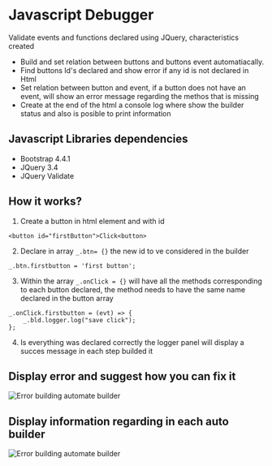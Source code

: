 # Javascript Debugger

Validate events and functions declared using JQuery, characteristics created
* Build and set relation between buttons and buttons event automatiacally.
* Find buttons Id's declared and show error if any id is not declared in Html
* Set relation between button and event, if a button does not have an event, will show an error message regarding the methos that is missing
* Create at the end of the html a console log where show the builder status and also is posible to print information

## Javascript Libraries dependencies

* Bootstrap 4.4.1
* JQuery 3.4
* JQuery Validate

## How it works?

1. Create a button in html element and with id

 ```<button id="firstButton">Click<button>```

 2. Declare in array ```_.btn= {}``` the new id to ve considered in the builder

```_.btn.firstbutton = 'first button';```

3. Within the array ```_.onClick = {}``` will have all the methods corresponding to each button declared, the method needs to have the same name declared in the button array

```
_.onClick.firstbutton = (evt) => {
    _.bld.logger.log("save click");
};
```

4. Is everything was declared correctly the logger panel will display a succes message in each step builded it

## Display error and suggest how you can fix it

![Error building automate builder](https://raw.githubusercontent.com/jagel/javascript-debugger/master/img/demo/ErrorView.png)

## Display information regarding in each auto builder

![Error building automate builder](https://raw.githubusercontent.com/jagel/javascript-debugger/master/img/demo/SuccessView.png)

